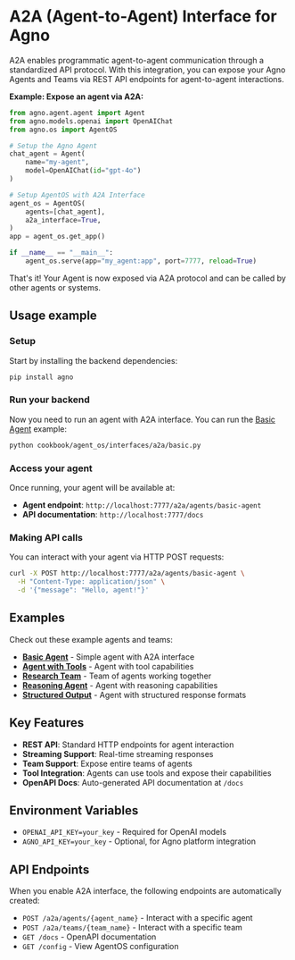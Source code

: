 # A2A (Agent-to-Agent) Interface for Agno

A2A enables programmatic agent-to-agent communication through a standardized API protocol.
With this integration, you can expose your Agno Agents and Teams via REST API endpoints for agent-to-agent interactions.

**Example: Expose an agent via A2A:**

```python my_agent.py
from agno.agent.agent import Agent
from agno.models.openai import OpenAIChat
from agno.os import AgentOS

# Setup the Agno Agent
chat_agent = Agent(
    name="my-agent",
    model=OpenAIChat(id="gpt-4o")
)

# Setup AgentOS with A2A Interface
agent_os = AgentOS(
    agents=[chat_agent],
    a2a_interface=True,
)
app = agent_os.get_app()

if __name__ == "__main__":
    agent_os.serve(app="my_agent:app", port=7777, reload=True)
```

That's it! Your Agent is now exposed via A2A protocol and can be called by other agents or systems.

## Usage example

### Setup

Start by installing the backend dependencies:

```bash
pip install agno
```

### Run your backend

Now you need to run an agent with A2A interface. You can run the [Basic Agent](./basic.py) example:

```bash
python cookbook/agent_os/interfaces/a2a/basic.py
```

### Access your agent

Once running, your agent will be available at:
- **Agent endpoint**: `http://localhost:7777/a2a/agents/basic-agent`
- **API documentation**: `http://localhost:7777/docs`

### Making API calls

You can interact with your agent via HTTP POST requests:

```bash
curl -X POST http://localhost:7777/a2a/agents/basic-agent \
  -H "Content-Type: application/json" \
  -d '{"message": "Hello, agent!"}'
```

## Examples

Check out these example agents and teams:

- **[Basic Agent](./basic.py)** - Simple agent with A2A interface
- **[Agent with Tools](./agent_with_tools.py)** - Agent with tool capabilities
- **[Research Team](./research_team.py)** - Team of agents working together
- **[Reasoning Agent](./reasoning_agent.py)** - Agent with reasoning capabilities
- **[Structured Output](./structured_output.py)** - Agent with structured response formats

## Key Features

- **REST API**: Standard HTTP endpoints for agent interaction
- **Streaming Support**: Real-time streaming responses
- **Team Support**: Expose entire teams of agents
- **Tool Integration**: Agents can use tools and expose their capabilities
- **OpenAPI Docs**: Auto-generated API documentation at `/docs`

## Environment Variables

- `OPENAI_API_KEY=your_key` - Required for OpenAI models
- `AGNO_API_KEY=your_key` - Optional, for Agno platform integration

## API Endpoints

When you enable A2A interface, the following endpoints are automatically created:

- `POST /a2a/agents/{agent_name}` - Interact with a specific agent
- `POST /a2a/teams/{team_name}` - Interact with a specific team
- `GET /docs` - OpenAPI documentation
- `GET /config` - View AgentOS configuration
